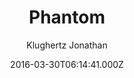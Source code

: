 ---
title: Phantom
github: https://github.com/klugjo/hexo-theme-phantom
demo: https://www.codeblocq.com/assets/projects/hexo-theme-phantom/
author: Klughertz Jonathan
ssg:
  - Hexo
cms:
  - No Cms
date: 2016-03-30T06:14:41.000Z
github_branch: master
description: Hexo implementation of Phantom (https://html5up.net/phantom)
stale: true
---